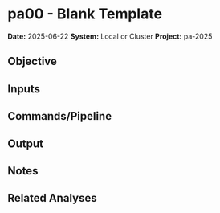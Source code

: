 # pa00 - Blank Template

**Date:** 2025-06-22
**System:** Local or Cluster
**Project:** pa-2025

## Objective

 

## Inputs



## Commands/Pipeline



## Output



## Notes



## Related Analyses



